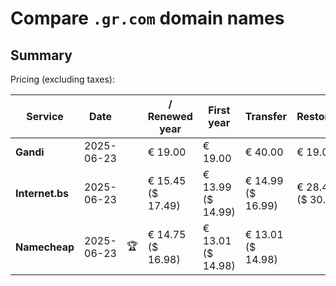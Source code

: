 # Compare `.gr.com` domain names

## Summary

Pricing (excluding taxes):

| Service | Date |  | / Renewed year | First year | Transfer | Restoration |
|--|--|--|--|--|--|--|
| **Gandi** | 2025-06-23 |  | € 19.00 | € 19.00 | € 40.00 | € 19.00 |
| **Internet.bs** | 2025-06-23 |  | € 15.45<br>($ 17.49) | € 13.99<br>($ 14.99) | € 14.99<br>($ 16.99) | € 28.49<br>($ 30.39) |
| **Namecheap** | 2025-06-23 | 🏆 | € 14.75<br>($ 16.98) | € 13.01<br>($ 14.98) | € 13.01<br>($ 14.98) |  |
